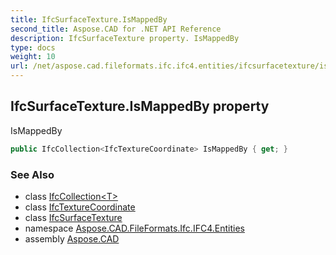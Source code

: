 ```yaml
---
title: IfcSurfaceTexture.IsMappedBy
second_title: Aspose.CAD for .NET API Reference
description: IfcSurfaceTexture property. IsMappedBy
type: docs
weight: 10
url: /net/aspose.cad.fileformats.ifc.ifc4.entities/ifcsurfacetexture/ismappedby/
---
```

## IfcSurfaceTexture.IsMappedBy property

IsMappedBy

```csharp
public IfcCollection<IfcTextureCoordinate> IsMappedBy { get; }
```

### See Also

* class [IfcCollection&lt;T&gt;](../../../aspose.cad.fileformats.ifc/ifccollection-1/)
* class [IfcTextureCoordinate](../../ifctexturecoordinate/)
* class [IfcSurfaceTexture](../)
* namespace [Aspose.CAD.FileFormats.Ifc.IFC4.Entities](../../ifcsurfacetexture/)
* assembly [Aspose.CAD](../../../)


